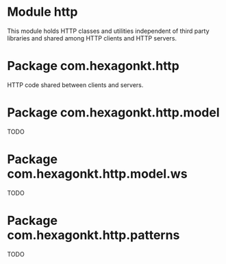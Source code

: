
# Module http
This module holds HTTP classes and utilities independent of third party libraries and shared among
HTTP clients and HTTP servers.

# Package com.hexagonkt.http
HTTP code shared between clients and servers.

# Package com.hexagonkt.http.model
TODO

# Package com.hexagonkt.http.model.ws
TODO

# Package com.hexagonkt.http.patterns
TODO
